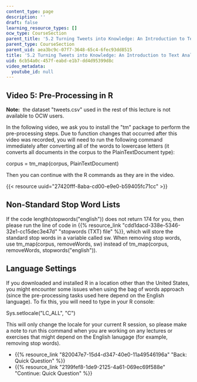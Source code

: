 ```yaml
---
content_type: page
description: ''
draft: false
learning_resource_types: []
ocw_type: CourseSection
parent_title: '5.2 Turning Tweets into Knowledge: An Introduction to Text Analytics'
parent_type: CourseSection
parent_uid: aea3bc9c-07f7-3648-65c4-6fec93dd8515
title: '5.2 Turning Tweets into Knowledge: An Introduction to Text Analytics'
uid: 6cb54a0c-457f-eabd-e1b7-dd4d95399d8c
video_metadata:
  youtube_id: null
---
```

## Video 5: Pre-Processing in R

**Note:**  the dataset "tweets.csv" used in the rest of this lecture is not available to OCW users.

In the following video, we ask you to install the "tm" package to perform the pre-processing steps. Due to function changes that occurred after this video was recorded, you will need to run the following command immediately after converting all of the words to lowercase letters (it converts all documents in the corpus to the PlainTextDocument type):

corpus = tm\_map(corpus, PlainTextDocument)

Then you can continue with the R commands as they are in the video.

{{< resource uuid="27420fff-8aba-cd00-e9e0-b59405fc71cc" >}}

## Non-Standard Stop Word Lists

If the code length(stopwords("english")) does not return 174 for you, then please run the line of code in {{% resource_link "cdd1dacd-338e-5346-32e1-cc15dec3e47d" "stopwords (TXT) file" %}}, which will store the standard stop words in a variable called sw. When removing stop words, use tm\_map(corpus, removeWords, sw) instead of tm\_map(corpus, removeWords, stopwords("english")). 

## Language Settings

If you downloaded and installed R in a location other than the United States, you might encounter some issues when using the bag of words approach (since the pre-processing tasks used here depend on the English language). To fix this, you will need to type in your R console:

Sys.setlocale("LC\_ALL", "C")

This will only change the locale for your current R session, so please make a note to run this command when you are working on any lectures or exercises that might depend on the English lanugage (for example, removing stop words).

- {{% resource_link "820047e7-15d4-d347-40e0-11a49546196a" "Back: Quick Question" %}}
- {{% resource_link "2199fef8-1de9-2125-4a61-069ec69f588e" "Continue: Quick Question" %}}